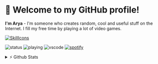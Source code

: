 # 👋 Welcome to my GitHub profile!
**I'm Arya** - I'm someone who creates random, cool and useful stuff on the Internet. I fill my free time by playing a lot of video games.


[![SkillIcons](https://skillicons.dev/icons?i=js,ts,html,css,nodejs,py,tailwind,next,react,figma,vscode)](https://skillicons.dev)<br/>

![status](https://nocache.advaith.workers.dev?url=https://img.shields.io/endpoint?url=https://dev.discordprofiles.me/api/badge/status/276544649148235776?simple=true)
![playing](https://nocache.advaith.workers.dev?url=https://img.shields.io/endpoint?url=https://dev.discordprofiles.me/api/badge/playing/276544649148235776)
![vscode](https://nocache.advaith.workers.dev?url=https://img.shields.io/endpoint?url=https://dev.discordprofiles.me/api/badge/vscode/276544649148235776)
[![spotify](https://nocache.advaith.workers.dev?url=https://img.shields.io/endpoint?url=https://dev.discordprofiles.me/api/badge/spotify/276544649148235776)](https://dev.discordprofiles.me/openspotify/276544649148235776)

<details>
  <summary>⚡ Github Stats</summary>
  
  <a href="#">![Github stats](https://github-readme-stats.vercel.app/api?username=iamnotarya&theme=blueberry&count_private=true&hide_border=true&line_height=20)</a>
  <a href="#">![Top Langs](https://github-readme-stats.vercel.app/api/top-langs/?username=iamnotarya&layout=compact&theme=blueberry&count_private=true&hide_border=true)</a>
</details>
